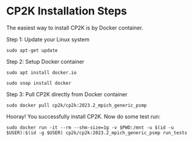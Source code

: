 # CP2K Installation Steps
The easiest way to install CP2K is by Docker container.

Step 1:
Update your Linux system
```shell
sudo apt-get update
```
Step 2:
Setup Docker container
```shell
sudo apt install docker.io
```
```shell
sudo snap install docker
```

Step 3:
Pull CP2K directly from Docker container
```shell
sudo docker pull cp2k/cp2k:2023.2_mpich_generic_psmp
```

Hooray! You successfully install CP2K. Now do some test run:
```shell
sudo docker run -it --rm --shm-size=1g -v $PWD:/mnt -u $(id -u $USER):$(id -g $USER) cp2k/cp2k:2023.2_mpich_generic_psmp run_tests
```


